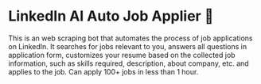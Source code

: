 # LinkedIn AI Auto Job Applier 🤖
This is an web scraping bot that automates the process of job applications on LinkedIn. It searches for jobs relevant to you, answers all questions in application form, customizes your resume based on the collected job information, such as skills required, description, about company, etc. and applies to the job. Can apply 100+ jobs in less than 1 hour. 
